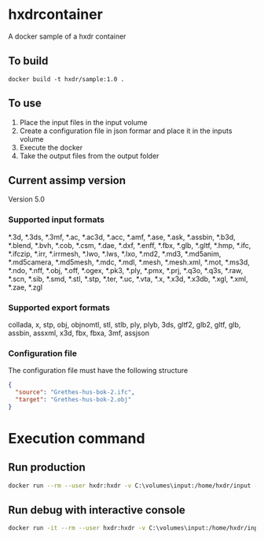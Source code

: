 # hxdrcontainer

A docker sample of a hxdr container

## To build
```
docker build -t hxdr/sample:1.0 .
```

## To use

1) Place the input files in the input volume
2) Create a configuration file in json formar and place it in the inputs volume
2) Execute the docker
3) Take the output files from the output folder


## Current assimp version
Version 5.0

### Supported input formats
*.3d, *.3ds, *.3mf, *.ac, *.ac3d, *.acc, *.amf, *.ase, *.ask, *.assbin, *.b3d, *.blend, *.bvh, *.cob, *.csm, *.dae, *.dxf, *.enff, *.fbx, *.glb, *.gltf, *.hmp, *.ifc, *.ifczip, *.irr, *.irrmesh, *.lwo, *.lws, *.lxo, *.md2, *.md3, *.md5anim, *.md5camera, *.md5mesh, *.mdc, *.mdl, *.mesh, *.mesh.xml, *.mot, *.ms3d, *.ndo, *.nff, *.obj, *.off, *.ogex, *.pk3, *.ply, *.pmx, *.prj, *.q3o, *.q3s, *.raw, *.scn, *.sib, *.smd, *.stl, *.stp, *.ter, *.uc, *.vta, *.x, *.x3d, *.x3db, *.xgl, *.xml, *.zae, *.zgl

### Supported export formats
collada, x, stp, obj, objnomtl, stl, stlb, ply, plyb, 3ds, gltf2, glb2, gltf, glb, assbin, assxml, x3d, fbx, fbxa, 3mf, assjson



### Configuration file
The configuration file must have the following structure
```json
{
  "source": "Grethes-hus-bok-2.ifc",
  "target": "Grethes-hus-bok-2.obj"
}
```

# Execution command
## Run production
```sh
docker run --rm --user hxdr:hxdr -v C:\volumes\input:/home/hxdr/input -v C:\volumes\output:/home/hxdr/output -v C:\volumes\logs:/home/hxdr/logs --memory="1g" hxdr/sample:1.0  
```

## Run debug with interactive console
```sh
docker run -it --rm --user hxdr:hxdr -v C:\volumes\input:/home/hxdr/input -v C:\volumes\output:/home/hxdr/output -v C:\volumes\logs:/home/hxdr/logs --memory="1g" hxdr/sample:1.0 /bin/bash 
```